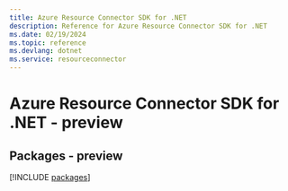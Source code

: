 ```yaml
---
title: Azure Resource Connector SDK for .NET
description: Reference for Azure Resource Connector SDK for .NET
ms.date: 02/19/2024
ms.topic: reference
ms.devlang: dotnet
ms.service: resourceconnector
---
```

# Azure Resource Connector SDK for .NET - preview
## Packages - preview
[!INCLUDE [packages](resource-connector-index.md)]